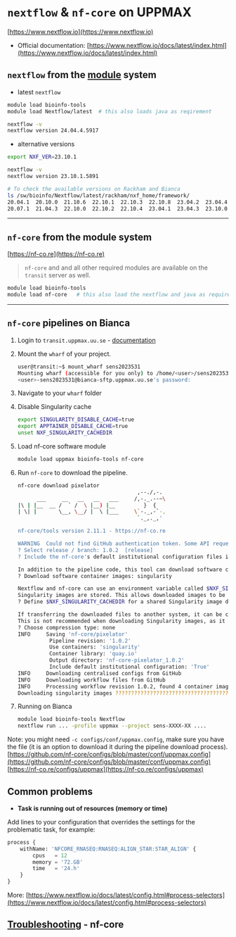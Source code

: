 # `nextflow` & `nf-core` on UPPMAX

[https://www.nextflow.io](https://www.nextflow.io)

- Official documentation: [https://www.nextflow.io/docs/latest/index.html](https://www.nextflow.io/docs/latest/index.html)


## `nextflow` from the [module](../cluster_guides/modules.md) system

- latest `nextflow`

```bash
module load bioinfo-tools
module load Nextflow/latest  # this also loads java as reqirement

nextflow -v
nextflow version 24.04.4.5917
```

- alternative versions

```bash
export NXF_VER=23.10.1

nextflow -v
nextflow version 23.10.1.5891
```

```bash
# To check the available versions on Rackham and Bianca
ls /sw/bioinfo/Nextflow/latest/rackham/nxf_home/framework/
20.04.1  20.10.0  21.10.6  22.10.1  22.10.3  22.10.8  23.04.2  23.04.4  23.10.1  24.04.2  24.04.4
20.07.1  21.04.3  22.10.0  22.10.2  22.10.4  23.04.1  23.04.3  23.10.0  24.04.1  24.04.3
```

---

## `nf-core` from the module system

[https://nf-co.re](https://nf-co.re)
> `nf-core` and and all other required modules are available on the `transit` server as well.

```bash
module load bioinfo-tools
module load nf-core   # this also load the nextflow and java as requirements
```

---

## `nf-core` pipelines on Bianca

<!-- Due to the combination of indented code (that needs to be surrounded by -->
<!-- empty lines and a numbered list (that needs no empty lines), there -->
<!-- is no way to satisfy markdownlint -->
<!-- markdownlint-disable MD029 -->

1. Login to `transit.uppmax.uu.se` - [documentation](../cluster_guides/transfer_bianca.md#transit-server)
2. Mount the `wharf` of your project.

    ```bash
    user@transit:~$ mount_wharf sens2023531
    Mounting wharf (accessible for you only) to /home/<user>/sens2023531
    <user>-sens2023531@bianca-sftp.uppmax.uu.se's password:
    ```

3. Navigate to your `wharf` folder
4. Disable Singularity cache

    ```bash
    export SINGULARITY_DISABLE_CACHE=true
    export APPTAINER_DISABLE_CACHE=true
    unset NXF_SINGULARITY_CACHEDIR
    ```

5. Load nf-core software module

    ```bash
    module load uppmax bioinfo-tools nf-core
    ```

6. Run `nf-core` to download the pipeline.

    ```bash
    nf-core download pixelator
                                          ,--./,-.
          ___     __   __   __   ___     /,-._.--~\
    |\ | |__  __ /  ` /  \ |__) |__         }  {
    | \| |       \__, \__/ |  \ |___     \`-._,-`-,
                                          `._,._,'

    nf-core/tools version 2.11.1 - https://nf-co.re

    WARNING  Could not find GitHub authentication token. Some API requests may fail.
    ? Select release / branch: 1.0.2  [release]
    ? Include the nf-core's default institutional configuration files into the download? Yes

    In addition to the pipeline code, this tool can download software containers.
    ? Download software container images: singularity

    Nextflow and nf-core can use an environment variable called $NXF_SINGULARITY_CACHEDIR that is a path to a directory where remote
    Singularity images are stored. This allows downloaded images to be cached in a central location.
    ? Define $NXF_SINGULARITY_CACHEDIR for a shared Singularity image download folder? [y/n]: n

    If transferring the downloaded files to another system, it can be convenient to have everything compressed in a single file.
    This is not recommended when downloading Singularity images, as it can take a long time and saves very little space.
    ? Choose compression type: none
    INFO     Saving 'nf-core/pixelator'
              Pipeline revision: '1.0.2'
              Use containers: 'singularity'
              Container library: 'quay.io'
              Output directory: 'nf-core-pixelator_1.0.2'
              Include default institutional configuration: 'True'
    INFO     Downloading centralised configs from GitHub
    INFO     Downloading workflow files from GitHub
    INFO     Processing workflow revision 1.0.2, found 4 container images in     total.
    Downloading singularity images ???????????????????????????????????????????????????????????????????????????????? 100% ? 4/4 completed
    ```

7. Running on Bianca

    ```bash
    module load bioinfo-tools Nextflow
    nextflow run ... -profile uppmax --project sens-XXXX-XX ....
    ```

<!-- markdownlint-enable MD029 -->

Note: you might need `-c configs/conf/uppmax.config`,  make sure you have the file (it is an option to download it during the pipeline download process).
[https://github.com/nf-core/configs/blob/master/conf/uppmax.config](https://github.com/nf-core/configs/blob/master/conf/uppmax.config)
[https://nf-co.re/configs/uppmax](https://nf-co.re/configs/uppmax)

## Common problems

- **Task is running out of resources (memory or time)**

Add lines to your configuration that overrides the settings for the problematic task, for example:

```python
process {
    withName: 'NFCORE_RNASEQ:RNASEQ:ALIGN_STAR:STAR_ALIGN' {
        cpus   = 12
        memory = '72.GB'
        time   = '24.h'
    }
}
```

More: [https://www.nextflow.io/docs/latest/config.html#process-selectors](https://www.nextflow.io/docs/latest/config.html#process-selectors)

## **[Troubleshooting](https://nf-co.re/docs/usage/troubleshooting/overview)** - nf-core
